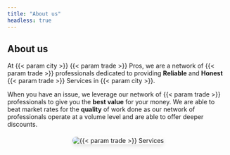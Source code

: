 ```yaml
---
title: "About us"
headless: true
---
```

## About us
At {{< param city >}} {{< param trade >}} Pros, we are a network of {{< param trade >}} professionals dedicated to providing **Reliable** and **Honest** {{< param trade >}} Services in {{< param city >}}.

When you have an issue, we leverage our network of {{< param trade >}} professionals to give you the **best value** for your money. We are able to beat market rates for the **quality** of work done as our network of professionals operate at a volume level and are able to offer deeper discounts.

<div style="text-align: center; margin-top: 20px;">
  <img src="/images/trades/{{< param trade >}}/2.webp" alt="{{< param trade >}} Services" style="max-width: 100%; height: auto; border-radius: 8px; box-shadow: 0 4px 8px rgba(0,0,0,0.1);">
</div>